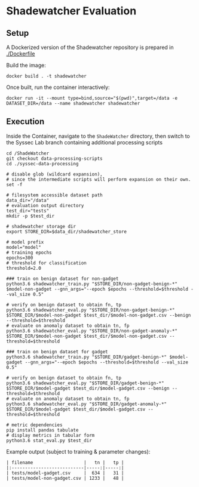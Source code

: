 # Shadewatcher Evaluation

## Setup

A Dockerized version of the Shadewatcher repository is prepared in [./Dockerfile](./Dockerfile)

Build the image:

```shell
docker build . -t shadewatcher
```

Once built, run the container interactively:

```shell
docker run -it --mount type=bind,source="$(pwd)",target=/data -e DATASET_DIR=/data --name shadewatcher shadewatcher
```

## Execution

Inside the Container, navigate to the `ShadeWatcher` directory, then switch to the Syssec Lab branch containing additional processing scripts

```shell
cd /ShadeWatcher
git checkout data-processing-scripts 
cd ./syssec-data-processing

# disable glob (wildcard expansion),
# since the intermediate scripts will perform expansion on their own.
set -f

# filesystem accessible dataset path
data_dir="/data"
# evaluation output directory
test_dir="tests"
mkdir -p $test_dir

# shadewatcher storage dir
export STORE_DIR=$data_dir/shadewatcher_store

# model prefix
model="model"
# training epochs
epochs=300
# threshold for classification
threshold=2.0

### train on benign dataset for non-gadget
python3.6 shadewatcher_train.py "$STORE_DIR/non-gadget-benign-*" $model-non-gadget --gnn_args="--epoch $epochs --threshold=$threshold --val_size 0.5"

# verify on benign dataset to obtain fn, tp
python3.6 shadewatcher_eval.py "$STORE_DIR/non-gadget-benign-*" $STORE_DIR/$model-non-gadget $test_dir/$model-non-gadget.csv --benign --threshold=$threshold
# evaluate on anomaly dataset to obtain tn, fp
python3.6 shadewatcher_eval.py "$STORE_DIR/non-gadget-anomaly-*" $STORE_DIR/$model-non-gadget $test_dir/$model-non-gadget.csv --threshold=$threshold

### train on benign dataset for gadget
python3.6 shadewatcher_train.py "$STORE_DIR/gadget-benign-*" $model-gadget --gnn_args="--epoch $epochs --threshold=$threshold --val_size 0.5"

# verify on benign dataset to obtain fn, tp
python3.6 shadewatcher_eval.py "$STORE_DIR/gadget-benign-*" $STORE_DIR/$model-gadget $test_dir/$model-gadget.csv --benign --threshold=$threshold
# evaluate on anomaly dataset to obtain tn, fp
python3.6 shadewatcher_eval.py "$STORE_DIR/gadget-anomaly-*" $STORE_DIR/$model-gadget $test_dir/$model-gadget.csv --threshold=$threshold

# metric dependencies
pip install pandas tabulate
# display metrics in tabular form
python3.6 stat_eval.py $test_dir
```

Example output (subject to training & parameter changes):

```shell
| filename                   |   tn |   tp |
|:---------------------------|-----:|-----:|
| tests/model-gadget.csv     |  634 |   31 |
| tests/model-non-gadget.csv | 1233 |   48 |
```



